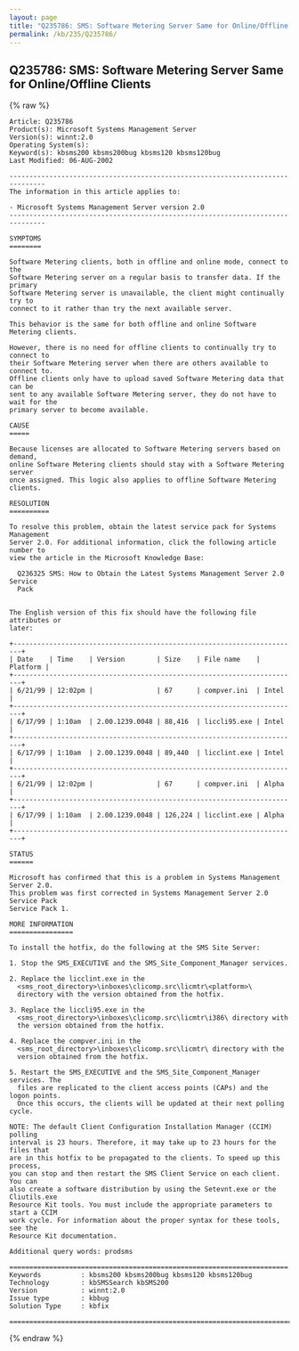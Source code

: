```yaml
---
layout: page
title: "Q235786: SMS: Software Metering Server Same for Online/Offline Clients"
permalink: /kb/235/Q235786/
---
```


## Q235786: SMS: Software Metering Server Same for Online/Offline Clients

{% raw %}

	Article: Q235786
	Product(s): Microsoft Systems Management Server
	Version(s): winnt:2.0
	Operating System(s): 
	Keyword(s): kbsms200 kbsms200bug kbsms120 kbsms120bug
	Last Modified: 06-AUG-2002
	
	-------------------------------------------------------------------------------
	The information in this article applies to:
	
	- Microsoft Systems Management Server version 2.0 
	-------------------------------------------------------------------------------
	
	SYMPTOMS
	========
	
	Software Metering clients, both in offline and online mode, connect to the
	Software Metering server on a regular basis to transfer data. If the primary
	Software Metering server is unavailable, the client might continually try to
	connect to it rather than try the next available server.
	
	This behavior is the same for both offline and online Software Metering clients.
	
	However, there is no need for offline clients to continually try to connect to
	their Software Metering server when there are others available to connect to.
	Offline clients only have to upload saved Software Metering data that can be
	sent to any available Software Metering server, they do not have to wait for the
	primary server to become available.
	
	CAUSE
	=====
	
	Because licenses are allocated to Software Metering servers based on demand,
	online Software Metering clients should stay with a Software Metering server
	once assigned. This logic also applies to offline Software Metering clients.
	
	RESOLUTION
	==========
	
	To resolve this problem, obtain the latest service pack for Systems Management
	Server 2.0. For additional information, click the following article number to
	view the article in the Microsoft Knowledge Base:
	
	  Q236325 SMS: How to Obtain the Latest Systems Management Server 2.0 Service
	  Pack
	
	
	The English version of this fix should have the following file attributes or
	later:
	
	+------------------------------------------------------------------------+
	| Date    | Time    | Version        | Size    | File name    | Platform | 
	+------------------------------------------------------------------------+
	| 6/21/99 | 12:02pm |                | 67      | compver.ini  | Intel    | 
	+------------------------------------------------------------------------+
	| 6/17/99 | 1:10am  | 2.00.1239.0048 | 88,416  | liccli95.exe | Intel    | 
	+------------------------------------------------------------------------+
	| 6/17/99 | 1:10am  | 2.00.1239.0048 | 89,440  | licclint.exe | Intel    | 
	+------------------------------------------------------------------------+
	| 6/21/99 | 12:02pm |                | 67      | compver.ini  | Alpha    | 
	+------------------------------------------------------------------------+
	| 6/17/99 | 1:10am  | 2.00.1239.0048 | 126,224 | licclint.exe | Alpha    | 
	+------------------------------------------------------------------------+
	
	STATUS
	======
	
	Microsoft has confirmed that this is a problem in Systems Management Server 2.0.
	This problem was first corrected in Systems Management Server 2.0 Service Pack
	Service Pack 1.
	
	MORE INFORMATION
	================
	
	To install the hotfix, do the following at the SMS Site Server:
	
	1. Stop the SMS_EXECUTIVE and the SMS_Site_Component_Manager services.
	
	2. Replace the licclint.exe in the
	  <sms_root_directory>\inboxes\clicomp.src\licmtr\<platform>\
	  directory with the version obtained from the hotfix.
	
	3. Replace the liccli95.exe in the
	  <sms_root_directory>\inboxes\clicomp.src\licmtr\i386\ directory with
	  the version obtained from the hotfix.
	
	4. Replace the compver.ini in the
	  <sms_root_directory>\inboxes\clicomp.src\licmtr\ directory with the
	  version obtained from the hotfix.
	
	5. Restart the SMS_EXECUTIVE and the SMS_Site_Component_Manager services. The
	  files are replicated to the client access points (CAPs) and the logon points.
	  Once this occurs, the clients will be updated at their next polling cycle.
	
	NOTE: The default Client Configuration Installation Manager (CCIM) polling
	interval is 23 hours. Therefore, it may take up to 23 hours for the files that
	are in this hotfix to be propagated to the clients. To speed up this process,
	you can stop and then restart the SMS Client Service on each client. You can
	also create a software distribution by using the Setevnt.exe or the Cliutils.exe
	Resource Kit tools. You must include the appropriate parameters to start a CCIM
	work cycle. For information about the proper syntax for these tools, see the
	Resource Kit documentation.
	
	Additional query words: prodsms
	
	======================================================================
	Keywords          : kbsms200 kbsms200bug kbsms120 kbsms120bug 
	Technology        : kbSMSSearch kbSMS200
	Version           : winnt:2.0
	Issue type        : kbbug
	Solution Type     : kbfix
	
	=============================================================================
	

{% endraw %}
